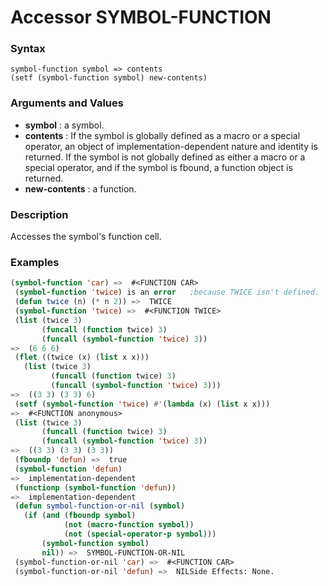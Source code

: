 <!-- Generated on 05/10/2020 by https://github.com/anto2oo/clhs-evolved -->

# Accessor SYMBOL-FUNCTION

### Syntax
`symbol-function symbol => contents`  
`(setf (symbol-function symbol) new-contents)`  


### Arguments and Values
- **symbol** : a symbol.   
- **contents** :   If the symbol is globally defined as a macro or a special operator, an object of implementation-dependent nature and identity is returned. If the symbol is not globally defined as either a macro or a special operator, and if the symbol is fbound, a function object is returned.   
- **new-contents** : a function.   


### Description
Accesses the symbol's function cell.



### Examples
```lisp 
(symbol-function 'car) =>  #<FUNCTION CAR>
 (symbol-function 'twice) is an error   ;because TWICE isn't defined.
 (defun twice (n) (* n 2)) =>  TWICE
 (symbol-function 'twice) =>  #<FUNCTION TWICE>
 (list (twice 3)
       (funcall (function twice) 3)
       (funcall (symbol-function 'twice) 3))
=>  (6 6 6)
 (flet ((twice (x) (list x x)))
   (list (twice 3)
         (funcall (function twice) 3)
         (funcall (symbol-function 'twice) 3)))
=>  ((3 3) (3 3) 6)   
 (setf (symbol-function 'twice) #'(lambda (x) (list x x)))
=>  #<FUNCTION anonymous>
 (list (twice 3)
       (funcall (function twice) 3)
       (funcall (symbol-function 'twice) 3))
=>  ((3 3) (3 3) (3 3))
 (fboundp 'defun) =>  true
 (symbol-function 'defun)
=>  implementation-dependent
 (functionp (symbol-function 'defun))
=>  implementation-dependent
 (defun symbol-function-or-nil (symbol)
   (if (and (fboundp symbol) 
            (not (macro-function symbol))
            (not (special-operator-p symbol)))
       (symbol-function symbol)
       nil)) =>  SYMBOL-FUNCTION-OR-NIL
 (symbol-function-or-nil 'car) =>  #<FUNCTION CAR>
 (symbol-function-or-nil 'defun) =>  NILSide Effects: None.
```
